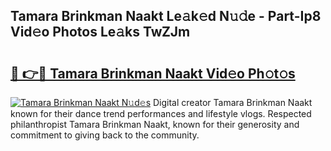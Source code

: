 ## Tamara Brinkman Naakt Le𝚊k𝚎d N𝚞𝚍e - Part-Ip8 Vid𝚎o Photos Le𝚊ks TwZJm

# <h2><a href="http://fb8zm0.evod.top/?m=Tamara+Brinkman+Naakt">🔗 👉🔴 Tamara Brinkman Naakt Vid𝚎o Ph𝚘t𝚘s</a></h2>

[![Tamara Brinkman Naakt N𝚞d𝚎s](https://i.imgur.com/8V9OHl7.gif)](http://fb8zm0.evod.top/?m=Tamara+Brinkman+Naakt)
Digital creator Tamara Brinkman Naakt known for their dance trend performances and lifestyle vlogs. Respected philanthropist Tamara Brinkman Naakt, known for their generosity and commitment to giving back to the community. 
